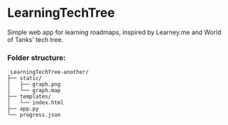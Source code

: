 # LearningTechTree
Simple web app for learning roadmaps, inspired by Learney.me and World of Tanks' tech tree.

### Folder structure:
```
_LearningTechTree-another/
├── static/
│   ├── graph.png
│   └── graph.map
├── templates/
│   └── index.html
├── app.py
└── progress.json
```